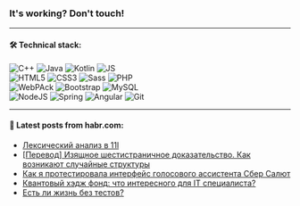 ### It's working? Don't touch!

---

#### 🛠️ Technical stack:

![C++](https://img.shields.io/badge/C++-informational?logo=c%2B%2B&style=flat&logoColor=white&color=9C033A)
![Java](https://img.shields.io/badge/Java-informational?logo=java&style=flat&logoColor=white&color=007396)
![Kotlin](https://img.shields.io/badge/Kotlin-informational?logo=Kotlin&style=flat&logoColor=white&color=0095D5)
![JS](https://img.shields.io/badge/JS-informational?logo=javaScript&style=flat&logoColor=black&color=F7Df1E) <br>
![HTML5](https://img.shields.io/badge/HTML5-informational?logo=html5&style=flat&logoColor=white&color=E34F26)
![CSS3](https://img.shields.io/badge/CSS3-informational?logo=css3&style=flat&logoColor=white&color=157286)
![Sass](https://img.shields.io/badge/Saas-informational?logo=sass&style=flat&logoColor=white&color=hotpink)
![PHP](https://img.shields.io/badge/PHP-informational?logo=php&style=flat&logoColor=white&color=777BB4) <br>
![WebPAck](https://img.shields.io/badge/WebPack-informational?logo=webPack&style=flat&logoColor=white&color=FF6F00)
![Bootstrap](https://img.shields.io/badge/Bootstrap-informational?logo=Bootstrap&style=flat&logoColor=white&color=7952B3)
![MySQL](https://img.shields.io/badge/MySQL-informational?logo=MySQL&style=flat&logoColor=white&color=00f) <br>
![NodeJS](https://img.shields.io/badge/NodeJS-informational?logo=node.js&style=flat&logoColor=white&color=43853D)
![Spring](https://img.shields.io/badge/Spring-informational?logo=Spring&style=flat&logoColor=white&color=0A9EDC)
![Angular](https://img.shields.io/badge/Vue-informational?logo=vue.js&style=flat&logoColor=white&color=red)
![Git](https://img.shields.io/badge/Git-informational?logo=git&style=flat&logoColor=white&color=darkorange)

___

#### 💬 Latest posts from habr.com:

<!-- BLOG-POST-LIST:START -->
- [Лексический анализ в 11l](https://habr.com/ru/post/663870/?utm_source=habrahabr&utm_medium=rss&utm_campaign=663870)
- [[Перевод] Изящное шестистраничное доказательство. Как возникают случайные структуры](https://habr.com/ru/post/663864/?utm_source=habrahabr&utm_medium=rss&utm_campaign=663864)
- [Как я протестировала интерфейс голосового ассистента Сбер Салют](https://habr.com/ru/post/663850/?utm_source=habrahabr&utm_medium=rss&utm_campaign=663850)
- [Квантовый хэдж фонд: что интересного для IT специалиста?](https://habr.com/ru/post/663846/?utm_source=habrahabr&utm_medium=rss&utm_campaign=663846)
- [Есть ли жизнь без тестов?](https://habr.com/ru/post/279943/?utm_source=habrahabr&utm_medium=rss&utm_campaign=279943)
<!-- BLOG-POST-LIST:END -->
